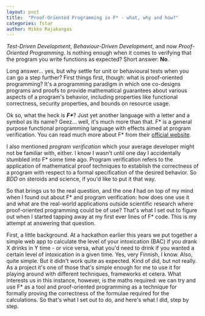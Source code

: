 ```yaml
---
layout: post
title:  "Proof-Oriented Programming in F* - what, why and how?"
categories: fstar
author: Mikko Rajakangas
---
```

*Test-Driven Development*, *Behaviour-Driven Development*,
and now *Proof-Oriented Programming*.
Is nothing enough when it comes to
verifying that the program you write
functions as expected? Short answer: **No**.

Long answer...<!--excerpt--> yes, but
why settle for unit or behavioural
tests when you can go a step further?
First things first, though: what is
proof-oriented programming? It's a
programming paradigm in which one
co-designs programs and proofs to
provide mathematical guarantees about
various aspects of a program's behavior,
including properties like functional
correctness, security properties, and
bounds on resource usage.

Ok so, what the heck is ***F\****? Just
yet another language with a letter and
a symbol as its name? Geez... well, it's
much more than that. F\* is a general
purpose functional programming language
with effects aimed at program verification.
You can read much more about F* from their
[official website](http://fstar-lang.org).

I also mentioned *program verification* which
your average developer might not be familiar
with, either. I know I wasn't until one day
I accidentally stumbled into F* some time ago.
Program verification refers to the application
of mathematical proof techniques to establish
the correctness of a program with respect to
a formal specification of the desired behavior.
So *BDD* on steroids and science, if you'd like
to put it that way.

So that brings us to the real question, and the
one ***I*** had on top of my mind when I found
out about F* and program verification: how does
one use it and what are the real-world applications
outside scientific research where proof-oriented
programming could be of use? That's what I set out
to figure out when I started tapping away at my first
ever lines of F* code. This is my attempt at answering
that question.

First, a little background. At a hackathon
earlier this years we put together a simple
web app to calculate the level of your
intoxication (BAC) if you drank X drinks
in Y time - or vice versa, what you'd need
to drink if you wanted a certain level of
intoxication in a given time. Yes, very Finnish,
I know. Also, quite simple. But it didn't work
quite as expected. Kind of did, but not really.
As a project it's one of those that's simple
enough for me to use it for playing around with
different techniques, frameworks et cetera. What
interests us in this instance, however, is the
maths required: we can try and use F* as a tool
and proof-oriented programming as a technique for
formally proving the correctness of the
formulae required for the calculations. So
that's what I set out to do, and here's what
I did, step by step.